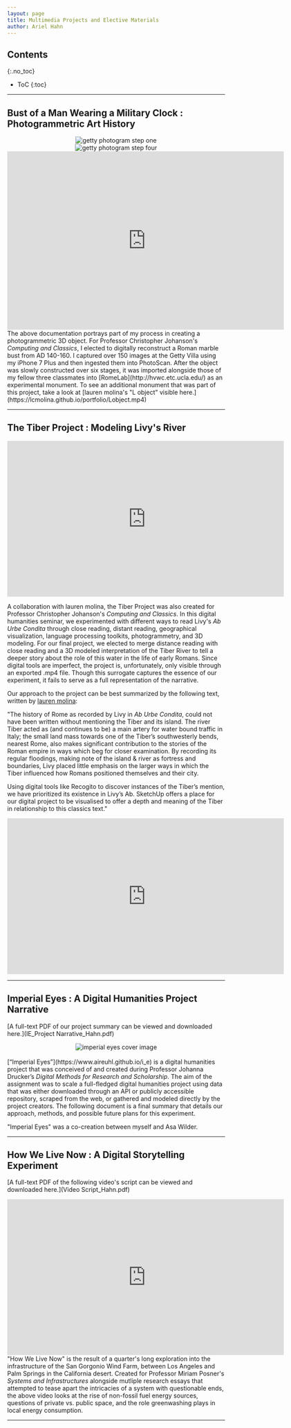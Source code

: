 ```yaml
---
layout: page
title: Multimedia Projects and Elective Materials
author: Ariel Hahn
---
```


## Contents
{:.no_toc}

* ToC
{:toc}

---

## Bust of a Man Wearing a Military Clock : Photogrammetric Art History

<center><img src="https://raw.githubusercontent.com/aireuhl/portfolio/master/assets/getty bust_1.png" alt="getty photogram step one"></center>

<center><img src="https://raw.githubusercontent.com/aireuhl/portfolio/master/assets/getty bust_4.png" alt="getty photogram step four"></center>

<iframe src="https://player.vimeo.com/video/329021126" width="640" height="412" frameborder="0" webkitallowfullscreen mozallowfullscreen allowfullscreen></iframe>

<br>
The above documentation portrays part of my process in creating a photogrammetric 3D object. For Professor Christopher Johanson's <i>Computing and Classics</i>, I elected to digitally reconstruct a Roman marble bust from AD 140-160. I captured over 150 images at the Getty Villa using my iPhone 7 Plus and then ingested them into PhotoScan. After the object was slowly constructed over six stages, it was imported alongside those of my fellow three classmates into [RomeLab](http://hvwc.etc.ucla.edu/) as an experimental monument. To see an additional monument that was part of this project, take a look at [lauren molina's "L object" visible here.](https://lcmolina.github.io/portfolio/Lobject.mp4)

---
                                                                                 
## The Tiber Project : Modeling Livy's River

<iframe src="https://player.vimeo.com/video/329030875" width="640" height="360" frameborder="0" webkitallowfullscreen mozallowfullscreen allowfullscreen></iframe>

A collaboration with lauren molina, the Tiber Project was also created for Professor Christopher Johanson's <i>Computing and Classics</i>. In this digital humanities seminar, we experimented with different ways to read Livy's <i>Ab Urbe Condita</i> through close reading, distant reading, geographical visualization, language processing toolkits, photogrammetry, and 3D modeling. For our final project, we elected to merge distance reading with close reading and a 3D modeled interpretation of the Tiber River to tell a deeper story about the role of this water in the life of early Romans. Since digital tools are imperfect, the project is, unfortunately, only visible through an exported .mp4 file. Though this surrogate captures the essence of our experiment, it fails to serve as a full representation of the narrative. 

Our approach to the project can be best summarized by the following text, written by [lauren molina](https://lcmolina.github.io/portfolio/):

"The history of Rome as recorded by Livy in <i>Ab Urbe Condita</i>, could not have been written without mentioning the Tiber and its island. The river Tiber acted as (and continues to be) a main artery for water bound traffic in Italy; the small land mass towards one of the Tiber’s southwesterly bends, nearest Rome, also makes significant contribution to the stories of the Roman empire in ways which beg for closer examination. By recording its regular floodings, making note of the island & river as fortress and boundaries, Livy placed little emphasis on the larger ways in which the Tiber influenced how Romans positioned themselves and their city. 

Using digital tools like Recogito to discover instances of the Tiber’s mention, we have prioritized its existence in Livy’s Ab. SketchUp offers a place for our digital project to be visualised to offer a depth and meaning of the Tiber in relationship to this classics text."

<iframe src="https://player.vimeo.com/video/329030901" width="640" height="360" frameborder="0" webkitallowfullscreen mozallowfullscreen allowfullscreen></iframe>

---

## Imperial Eyes : A Digital Humanities Project Narrative

[A full-text PDF of our project summary can be viewed and downloaded here.](IE_Project Narrative_Hahn.pdf)

<center><img src="https://raw.githubusercontent.com/aireuhl/portfolio/master/assets/imperial eyes.png" alt="imperial eyes cover image"></center>

<br>
[“Imperial Eyes”](https://www.aireuhl.github.io/i_e) is a digital humanities project that was conceived of and created during Professor Johanna Drucker’s <i>Digital Methods for Research and Scholarship</i>. The aim of the assignment was to scale a full-fledged digital humanities project using data that was either downloaded through an API or publicly accessible repository, scraped from the web, or gathered and modeled directly by the project creators. The following document is a final summary that details our approach, methods, and possible future plans for this experiment.

"Imperial Eyes" was a co-creation between myself and Asa Wilder.

---

## How We Live Now : A Digital Storytelling Experiment

[A full-text PDF of the following video's script can be viewed and downloaded here.](Video Script_Hahn.pdf)

<iframe src="https://player.vimeo.com/video/261557394" width="640" height="360" frameborder="0" webkitallowfullscreen mozallowfullscreen allowfullscreen></iframe>

<br>
"How We Live Now" is the result of a quarter's long exploration into the infrastructure of the San Gorgonio Wind Farm, between Los Angeles and Palm Springs in the California desert. Created for Professor Miriam Posner's <i>Systems and Infrastructures</i> alongside mutliple research essays that attempted to tease apart the intricacies of a system with questionable ends, the above video looks at the rise of non-fossil fuel energy sources, questions of private vs. public space, and the role greenwashing plays in local energy consumption. 


---

